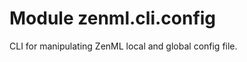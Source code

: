 Module zenml.cli.config
=======================
CLI for manipulating ZenML local and global config file.